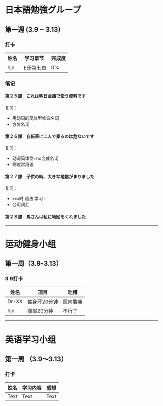 # 日本語勉強グループ
## 第一週 (3.9 ~ 3.13)　
### 打卡

| 姓名 | 学习章节 | 完成度 |
| -------- | -------- | -------- |
|  hjn    |   下册第七章   |   0%   |

### 笔记
#### 第２５課　これは明日会議で使う資料です
复习：
- 用动词的简体型修饰名词
- 方位名词

#### 第２６課　自転車に二人で乗るのは危ないです
复习：
- 动词简体型+no变成名词
- 寒暄常用语

#### 第２７課　子供の時、大きな地震がまりました
复习：
- xxx时 语法
学习：
- 公司词汇

#### 第２８課　馬さんは私に地図をくれました



---


# 运动健身小组
## 第一周（3.9-3.13）
### 3.9打卡
| 姓名 | 项目 | 吐槽|
| -------- | -------- | ------|
|  Dr-XX  |   健身环20分钟   |肌肉酸痛|
|  hjn  |  腹部20分钟   |不行了|

---

# 英语学习小组
## 第一周 （3.9～3.13）
### 打卡


| 姓名 | 学习内容 | 感想 |
| -------- | -------- | -------- |
| Text     | Text     | Text     |
